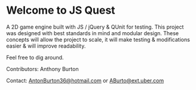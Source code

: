 # Welcome to JS Quest
A 2D game engine built with JS / jQuery & QUnit for testing. This project was designed with best standards in mind and modular design. These concepts will allow the project to scale, it will make testing & modifications easier & will improve readability.

Feel free to dig around.

Contributors:
Anthony Burton

Contact:
AntonBurton36@hotmail.com or ABurto@ext.uber.com
